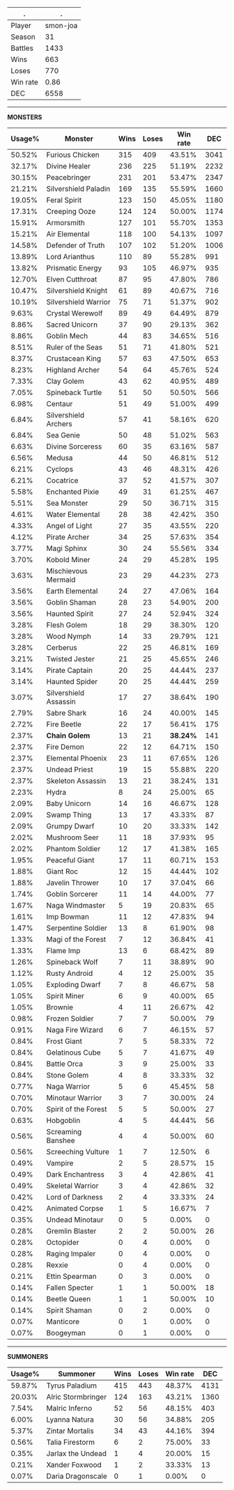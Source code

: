 .|.
|-|-
Player|smon-joa
Season|31
Battles|1433
Wins|663
Loses|770
Win rate|0.86
DEC|6558

---
**MONSTERS**

Usage%|Monster|Wins|Loses|Win rate|DEC|
-|-|-|-|-|-|
50.52%|Furious Chicken|315|409|43.51%|3041|
32.17%|Divine Healer|236|225|51.19%|2232|
30.15%|Peacebringer|231|201|53.47%|2347|
21.21%|Silvershield Paladin|169|135|55.59%|1660|
19.05%|Feral Spirit|123|150|45.05%|1180|
17.31%|Creeping Ooze|124|124|50.00%|1174|
15.91%|Armorsmith|127|101|55.70%|1353|
15.21%|Air Elemental|118|100|54.13%|1097|
14.58%|Defender of Truth|107|102|51.20%|1006|
13.89%|Lord Arianthus|110|89|55.28%|991|
13.82%|Prismatic Energy|93|105|46.97%|935|
12.70%|Elven Cutthroat|87|95|47.80%|786|
10.47%|Silvershield Knight|61|89|40.67%|716|
10.19%|Silvershield Warrior|75|71|51.37%|902|
9.63%|Crystal Werewolf|89|49|64.49%|879|
8.86%|Sacred Unicorn|37|90|29.13%|362|
8.86%|Goblin Mech|44|83|34.65%|516|
8.51%|Ruler of the Seas|51|71|41.80%|521|
8.37%|Crustacean King|57|63|47.50%|653|
8.23%|Highland Archer|54|64|45.76%|524|
7.33%|Clay Golem|43|62|40.95%|489|
7.05%|Spineback Turtle|51|50|50.50%|566|
6.98%|Centaur|51|49|51.00%|499|
6.84%|Silvershield Archers|57|41|58.16%|620|
6.84%|Sea Genie|50|48|51.02%|563|
6.63%|Divine Sorceress|60|35|63.16%|587|
6.56%|Medusa|44|50|46.81%|512|
6.21%|Cyclops|43|46|48.31%|426|
6.21%|Cocatrice|37|52|41.57%|307|
5.58%|Enchanted Pixie|49|31|61.25%|467|
5.51%|Sea Monster|29|50|36.71%|315|
4.61%|Water Elemental|28|38|42.42%|350|
4.33%|Angel of Light|27|35|43.55%|220|
4.12%|Pirate Archer|34|25|57.63%|354|
3.77%|Magi Sphinx|30|24|55.56%|334|
3.70%|Kobold Miner|24|29|45.28%|195|
3.63%|Mischievous Mermaid|23|29|44.23%|273|
3.56%|Earth Elemental|24|27|47.06%|164|
3.56%|Goblin Shaman|28|23|54.90%|200|
3.56%|Haunted Spirit|27|24|52.94%|324|
3.28%|Flesh Golem|18|29|38.30%|120|
3.28%|Wood Nymph|14|33|29.79%|121|
3.28%|Cerberus|22|25|46.81%|169|
3.21%|Twisted Jester|21|25|45.65%|246|
3.14%|Pirate Captain|20|25|44.44%|237|
3.14%|Haunted Spider|20|25|44.44%|259|
3.07%|Silvershield Assassin|17|27|38.64%|190|
2.79%|Sabre Shark|16|24|40.00%|145|
2.72%|Fire Beetle|22|17|56.41%|175|
2.37%|**Chain Golem**|13|21|**38.24%**|141|
2.37%|Fire Demon|22|12|64.71%|150|
2.37%|Elemental Phoenix|23|11|67.65%|126|
2.37%|Undead Priest|19|15|55.88%|220|
2.37%|Skeleton Assassin|13|21|38.24%|131|
2.23%|Hydra|8|24|25.00%|65|
2.09%|Baby Unicorn|14|16|46.67%|128|
2.09%|Swamp Thing|13|17|43.33%|87|
2.09%|Grumpy Dwarf|10|20|33.33%|142|
2.02%|Mushroom Seer|11|18|37.93%|95|
2.02%|Phantom Soldier|12|17|41.38%|165|
1.95%|Peaceful Giant|17|11|60.71%|153|
1.88%|Giant Roc|12|15|44.44%|102|
1.88%|Javelin Thrower|10|17|37.04%|66|
1.74%|Goblin Sorcerer|11|14|44.00%|77|
1.67%|Naga Windmaster|5|19|20.83%|65|
1.61%|Imp Bowman|11|12|47.83%|94|
1.47%|Serpentine Soldier|13|8|61.90%|98|
1.33%|Magi of the Forest|7|12|36.84%|41|
1.33%|Flame Imp|13|6|68.42%|89|
1.26%|Spineback Wolf|7|11|38.89%|90|
1.12%|Rusty Android|4|12|25.00%|35|
1.05%|Exploding Dwarf|7|8|46.67%|58|
1.05%|Spirit Miner|6|9|40.00%|65|
1.05%|Brownie|4|11|26.67%|42|
0.98%|Frozen Soldier|7|7|50.00%|79|
0.91%|Naga Fire Wizard|6|7|46.15%|57|
0.84%|Frost Giant|7|5|58.33%|72|
0.84%|Gelatinous Cube|5|7|41.67%|49|
0.84%|Battle Orca|3|9|25.00%|33|
0.84%|Stone Golem|4|8|33.33%|32|
0.77%|Naga Warrior|5|6|45.45%|58|
0.70%|Minotaur Warrior|3|7|30.00%|24|
0.70%|Spirit of the Forest|5|5|50.00%|27|
0.63%|Hobgoblin|4|5|44.44%|56|
0.56%|Screaming Banshee|4|4|50.00%|60|
0.56%|Screeching Vulture|1|7|12.50%|6|
0.49%|Vampire|2|5|28.57%|15|
0.49%|Dark Enchantress|3|4|42.86%|41|
0.49%|Skeletal Warrior|3|4|42.86%|32|
0.42%|Lord of Darkness|2|4|33.33%|24|
0.42%|Animated Corpse|1|5|16.67%|7|
0.35%|Undead Minotaur|0|5|0.00%|0|
0.28%|Gremlin Blaster|2|2|50.00%|26|
0.28%|Octopider|0|4|0.00%|0|
0.28%|Raging Impaler|0|4|0.00%|0|
0.28%|Rexxie|0|4|0.00%|0|
0.21%|Ettin Spearman|0|3|0.00%|0|
0.14%|Fallen Specter|1|1|50.00%|18|
0.14%|Beetle Queen|1|1|50.00%|10|
0.14%|Spirit Shaman|0|2|0.00%|0|
0.07%|Manticore|0|1|0.00%|0|
0.07%|Boogeyman|0|1|0.00%|0|

---
**SUMMONERS**

Usage%|Summoner|Wins|Loses|Win rate|DEC|
-|-|-|-|-|-|
59.87%|Tyrus Paladium|415|443|48.37%|4131|
20.03%|Alric Stormbringer|124|163|43.21%|1360|
7.54%|Malric Inferno|52|56|48.15%|403|
6.00%|Lyanna Natura|30|56|34.88%|205|
5.37%|Zintar Mortalis|34|43|44.16%|394|
0.56%|Talia Firestorm|6|2|75.00%|33|
0.35%|Jarlax the Undead|1|4|20.00%|15|
0.21%|Xander Foxwood|1|2|33.33%|13|
0.07%|Daria Dragonscale|0|1|0.00%|0|
